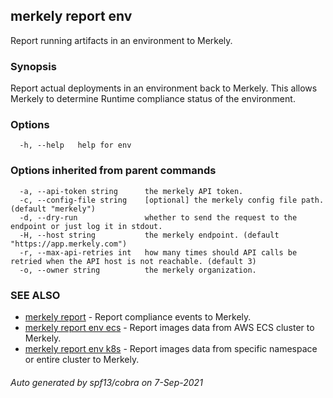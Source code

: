## merkely report env

Report running artifacts in an environment to Merkely.

### Synopsis


Report actual deployments in an environment back to Merkely.
This allows Merkely to determine Runtime compliance status of the environment.


### Options

```
  -h, --help   help for env
```

### Options inherited from parent commands

```
  -a, --api-token string      the merkely API token.
  -c, --config-file string    [optional] the merkely config file path. (default "merkely")
  -d, --dry-run               whether to send the request to the endpoint or just log it in stdout.
  -H, --host string           the merkely endpoint. (default "https://app.merkely.com")
  -r, --max-api-retries int   how many times should API calls be retried when the API host is not reachable. (default 3)
  -o, --owner string          the merkely organization.
```

### SEE ALSO

* [merkely report](merkely_report.md)	 - Report compliance events to Merkely.
* [merkely report env ecs](merkely_report_env_ecs.md)	 - Report images data from AWS ECS cluster to Merkely.
* [merkely report env k8s](merkely_report_env_k8s.md)	 - Report images data from specific namespace or entire cluster to Merkely.

###### Auto generated by spf13/cobra on 7-Sep-2021

